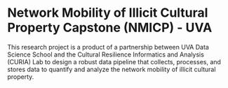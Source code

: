 # Network Mobility of Illicit Cultural Property Capstone (NMICP) - UVA
This research project is a product of a partnership between UVA Data Science School and the Cultural Resilience Informatics and Analysis (CURIA) Lab to design a robust data pipeline that collects, processes, and stores data to quantify and analyze the network mobility of illicit cultural property.

